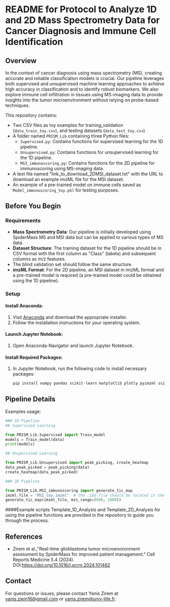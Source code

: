 # README for Protocol to Analyze 1D and 2D Mass Spectrometry Data for Cancer Diagnosis and Immune Cell Identification

## Overview

In the context of cancer diagnosis using mass spectrometry (MS), creating accurate and reliable classification models is crucial. Our pipeline leverages both supervised and unsupervised machine learning approaches to achieve high accuracy in classification and to identify robust biomarkers. We also explore immune cell infiltration in tissues using MS-imaging data to provide insights into the tumor microenvironment without relying on probe-based techniques.

This repository contains:
- Two CSV files as toy examples for training_validation (`data_train_toy.csv`), and testing datasets (`data_test_toy.csv`)
- A folder named `PRISM_Lib` containing three Python files:
  - `Supervised.py`: Contains functions for supervised learning for the 1D pipeline.
  - `Unsupervised.py`: Contains functions for unsupervised learning for the 1D pipeline.
  - `MSI_immunoscoring.py`: Contains functions for the 2D pipeline for immunoscoring using MS-imaging data.
- A text file named "link_to_download_2DMSI_dataset.txt" with the URL to download an example imzML file for the MSI dataset.
- An example of a pre-trained model on immune cells saved as `Model_immunoscoring_toy.pkl` for testing purposes.

## Before You Begin

### Requirements
- **Mass Spectrometry Data**: Our pipeline is initially developed using SpiderMass MS and MSI data but can be applied to various types of MS data.
- **Dataset Structure**: The training dataset for the 1D pipeline should be in CSV format with the first column as "Class" (labels) and subsequent columns as m/z features.
- The blind validation set should follow the same structure.
- **imzML Format**: For the 2D pipeline, an MSI dataset in imzML format and a pre-trained model is required (a pre-trained model could be obtained using the 1D pipeline).

### Setup

#### Install Anaconda:
1. Visit [Anaconda](https://www.anaconda.com/download) and download the appropriate installer.
2. Follow the installation instructions for your operating system.

#### Launch Jupyter Notebook:
1. Open Anaconda-Navigator and launch Jupyter Notebook.

#### Install Required Packages:
1. In Jupyter Notebook, run the following code to install necessary packages:
   ```python
   pip install numpy pandas scikit-learn matplotlib plotly pyimzml scipy


## Pipeline Details
Examples usage:
```python
### 1D Pipeline
## Supervised Learning

from PRISM_Lib.Supervised import Train_model
models = Train_model(data)
print(models)

## Unupervised Learning

from PRISM_Lib.Unsupervised import peak_picking, create_heatmap
data_peak_picked = peak_picking(data)
create_heatmap(data_peak_picked)

### 2D Pipeline

from PRISM_Lib.MSI_immunoscoring import generate_tic_map
imzml_file = "MSI_toy.imzml"  # the .ibd file should be located in the same folder as the imzml file
generate_tic_map(imzml_file, mzs_range=(600, 1000))
```

####Example scripts 
Template_1D_Analysis and Template_2D_Analysis for using the pipeline functions are provided in the repository to guide you through the process.

## References
- Zirem et al.,"Real-time glioblastoma tumor microenvironment assessment by SpiderMass for improved patient management." Cell Reports Medicine 5.4 (2024). DOI:https://doi.org/10.1016/j.xcrm.2024.101482
## Contact
For questions or issues, please contact Yanis Zirem at yanis.ziem16@gmail.com or yanis.zirem@univ-lille.fr.
